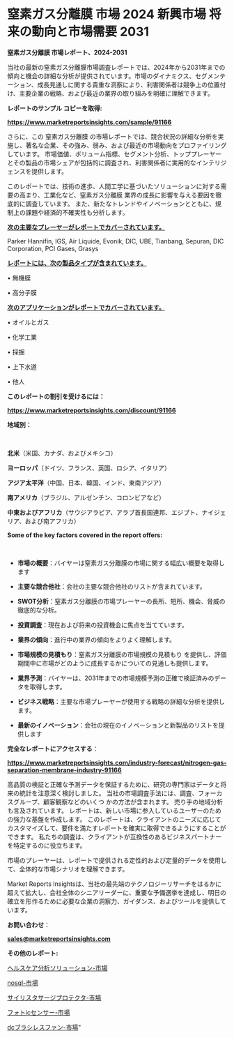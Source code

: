 # 窒素ガス分離膜 市場 2024 新興市場 将来の動向と市場需要 2031

<strong>窒素ガス分離膜 市場レポート、2024-2031</strong>

当社の最新の窒素ガス分離膜市場調査レポートでは、2024年から2031年までの傾向と機会の詳細な分析が提供されています。市場のダイナミクス、セグメンテーション、成長見通しに関する貴重な洞察により、利害関係者は競争上の位置付け、主要企業の戦略、および最近の業界の取り組みを明確に理解できます。



<strong>レポートのサンプル コピーを取得:</strong> <a href=https://www.marketreportsinsights.com/sample/91166>

<strong><u>https://www.marketreportsinsights.com/sample/91166</u></strong></a>

さらに、この 窒素ガス分離膜 の市場レポートでは、競合状況の詳細な分析を実施し、著名な企業、その強み、弱み、および最近の市場動向をプロファイリングしています。 市場価値、ボリューム指標、セグメント分析、トッププレーヤーとその製品の市場シェアが包括的に調査され、利害関係者に実用的なインテリジェンスを提供します。

このレポートでは、技術の進歩、人間工学に基づいたソリューションに対する需要の高まり、工業化など、窒素ガス分離膜 業界の成長に影響を与える要因を徹底的に調査しています。 また、新たなトレンドやイノベーションとともに、規制上の課題や経済的不確実性も分析します。



<strong><u>次の主要なプレーヤーがレポートでカバーされています。</u></strong>

Parker Hannifin, IGS, Air Liquide, Evonik, DIC, UBE, Tianbang, Sepuran, DIC Corporation, PCI Gases, Grasys



<strong><u><b>レポートには、次の製品タイプが含まれています。</b></u></strong>

• 無機膜

• 高分子膜



<strong><u><b>次のアプリケーションがレポートでカバーされています。</b></u></strong>

• オイルとガス

• 化学工業

• 採掘

• 上下水道

• 他人



<strong><b>このレポートの割引を受けるには：</b></strong>

<a href=https://www.marketreportsinsights.com/discount/91166>

<strong><u>https://www.marketreportsinsights.com/discount/91166</u></strong></a>



<strong>地域別：</strong>

<strong> </strong>



<strong>北米</strong>（米国、カナダ、およびメキシコ）



<strong>ヨーロッパ</strong>（ドイツ、フランス、英国、ロシア、イタリア）



<strong>アジア太平洋</strong>（中国、日本、韓国、インド、東南アジア）



<strong>南アメリカ</strong>（ブラジル、アルゼンチン、コロンビアなど）



<strong>中東およびアフリカ</strong>（サウジアラビア、アラブ首長国連邦、エジプト、ナイジェリア、および南アフリカ）



<strong>Some of the key factors covered in the report offers:</strong>

<strong> </strong>
<ul>
  <li>

<strong>市場の概要</strong>：バイヤーは窒素ガス分離膜の市場に関する幅広い概要を取得します</li>
  <li>

<strong>主要な競合他社</strong>：会社の主要な競合他社のリストが含まれています。</li>
  <li>

<strong>SWOT分析</strong>：窒素ガス分離膜の市場プレーヤーの長所、短所、機会、脅威の徹底的な分析。</li>
  <li>

<strong>投資調査</strong>：現在および将来の投資機会に焦点を当てています。</li>
  <li>

<strong>業界の傾向</strong>：進行中の業界の傾向をよりよく理解します。</li>
  <li>

<strong>市場規模の見積もり</strong>：窒素ガス分離膜の市場規模の見積もり を提供し、評価期間中に市場がどのように成長するかについての見通しも提供します。</li>
  <li>

<strong>業界予測</strong>：バイヤーは、2031年までの市場規模予測の正確で検証済みのデータを取得します。</li>
  <li>

<strong>ビジネス戦略</strong>：主要な市場プレーヤーが使用する戦略の詳細な分析を提供します。</li>
  <li>

<strong>最新のイノベーション</strong>：会社の現在のイノベーションと新製品のリストを提供します</li>
</ul>


<strong>完全なレポートにアクセスする</strong>：

<a href=https://www.marketreportsinsights.com/industry-forecast/nitrogen-gas-separation-membrane-industry-91166>

<strong><u>https://www.marketreportsinsights.com/industry-forecast/nitrogen-gas-separation-membrane-industry-91166</u></strong></a>

高品質の検証と正確な予測データを保証するために、研究の専門家はデータと将来の統計を注意深く検討しました。 当社の市場調査手法には、調査、フォーカスグループ、顧客観察などのいくつ かの方法が含まれます。 売り手の地域分析も言及されています。 レポートは、新しい市場に参入しているユーザーのための強力な基盤を作成します。 このレポートは、クライアントのニーズに応じてカスタマイズして、要件を満たすレポートを確実に取得できるようにすることができます。 私たちの調査は、クライアントが互換性のあるビジネスパートナーを特定するのに役立ちます。

市場のプレーヤーは、レポートで提供される定性的および定量的データを使用して、全体的な市場シナリオを理解できます。

Market Reports Insightsは、当社の最先端のテクノロジーリサーチをはるかに超えて拡大し、会社全体のシニアリーダーに、重要な予備選挙を達成し、明日の確立を形作るために必要な企業の洞察力、ガイダンス、およびツールを提供しています。



<strong><b>お問い合わせ</b></strong>：

<a href=mailto:sales@marketreportsinsights.com>

<strong><u>sales@marketreportsinsights.com</u></strong></a>



<strong>その他のレポート:</strong>

<a href=https://www.linkedin.com/pulse/ヘルスケア分析ソリューション-市場-2023-競争分析と事業成長-2030-pr-news-hub-94twf/>ヘルスケア分析ソリューション-市場</a>

<a href=https://www.linkedin.com/pulse/nosql-市場-2023-swot-分析と最新イノベーション-2030-rsxxf/>nosql-市場</a>

<a href=https://www.linkedin.com/pulse/サイリスタサージプロテクタ-市場-2023-swot-分析と成長率-2030-trend-titans-360-analysis-d0dkf/>サイリスタサージプロテクタ-市場</a>

<a href=https://www.linkedin.com/pulse/フォトicセンサー-市場-2023-swot-分析と最新イノベーション-2030-pr-news-hub-e7vrf/>フォトicセンサー-市場</a>

<a href=https://www.linkedin.com/pulse/dcブラシレスファン-市場-2023-swot-分析と成長率-2030-analytics-achievers-24-analysis-1ua0f/>dcブラシレスファン-市場</a>"
